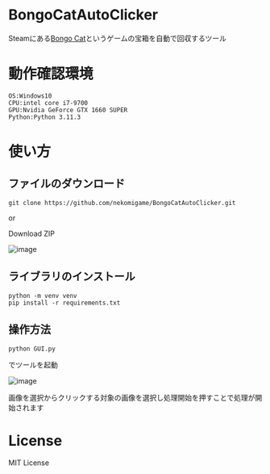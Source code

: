 # BongoCatAutoClicker
Steamにある[Bongo Cat](https://store.steampowered.com/app/3419430/Bongo_Cat/)というゲームの宝箱を自動で回収するツール
# 動作確認環境
```
OS:Windows10
CPU:intel core i7-9700
GPU:Nvidia GeForce GTX 1660 SUPER
Python:Python 3.11.3
```
# 使い方
## ファイルのダウンロード
```shell
git clone https://github.com/nekomigame/BongoCatAutoClicker.git
```
or

Download ZIP

![image](https://github.com/user-attachments/assets/664e7d69-56b8-4f49-8629-ee2b00726720)
## ライブラリのインストール
```shell
python -m venv venv
pip install -r requirements.txt
```

## 操作方法
```shell
python GUI.py
```

でツールを起動

![image](https://github.com/user-attachments/assets/8137ebe5-cf1e-4e39-b8a5-08bf77d6f4fa)

画像を選択からクリックする対象の画像を選択し処理開始を押すことで処理が開始されます

# License
MIT License
